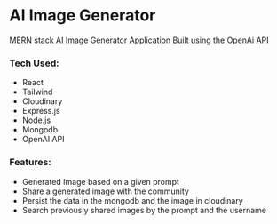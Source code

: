 # AI Image Generator

MERN stack AI Image Generator Application Built using the OpenAi API

### Tech Used:
- React
- Tailwind
- Cloudinary
- Express.js
- Node.js
- Mongodb
- OpenAI API

### Features:
- Generated Image based on a given prompt
- Share a generated image with the community
- Persist the data in the mongodb and the image in cloudinary
- Search previously shared images by the prompt and the username
